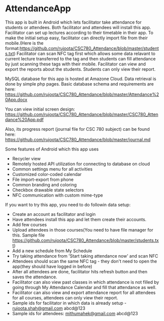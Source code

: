 # AttendanceApp
This app is built in Android which lets facilitator take attendance for students or attendees. Both facilitator and attendees will install this app. Facilitator can set up lectures according to their timetable in their app. To make the initial setup easy, facilitator can directly import file from their mobile.(Here is the format:https://github.com/rujoota/CSC780_Attendance/blob/master/students.txt) Facilitator can scan NFC tag first which allows some data relavant to current lecture transferred to the tag and then students can fill attendance by just scanning these tags with their mobile. Facilitator can view and export the reports about the students. Students can only view their report.

MySQL database for this app is hosted at Amazone Cloud. Data retrieval is done by simple php pages. Basic database schema and requirements are here:
https://github.com/rujoota/CSC780_Attendance/blob/master/Attendance%20App.docx

You can view initial screen design: https://github.com/rujoota/CSC780_Attendance/blob/master/CSC780_Attendance%20App.pdf

Also, its progress report (journal file for CSC 780 subject) can be found here:
https://github.com/rujoota/CSC780_Attendance/blob/master/journal.md

Some features of Android which this app uses
* Recycler view
* Remotely hosted API utilization for connecting to database on cloud
* Common settings menu for all activities
* Customized color-coded calendar
* File import-export from phone
* Common branding and coloring
* Checkbox drawable state selectors
* NFC communication with custom mime-type

If you want to try this app, you need to do followin data setup:
* Create an account as facilitator and login
* Have attendees install this app and let them create their accounts.
* Add few courses
* Upload attendees in those courses(You need to have file manager for this. Sample file https://github.com/rujoota/CSC780_Attendance/blob/master/students.txt)
* Add a new schedule from My Schedule
* Try taking attendance from 'Start taking attendance now' and scan NFC
* Attendees should scan the same NFC tag - they don't need to open the app(they should have logged in before)
* After all attendees are done, facilitator hits refresh button and then saves the attendance.
* Facilitator can also view past classes in which attendance is not filled by going through My Attendance Calendar and fill that attendance as well.
* Facilitator can also view and export attendance report for all attendees for all courses, attendees can only view their report.
* Sample ids for facilitator in which data is already setup - rujoota.shah@gmail.com abcd@123
* Sample ids for attendees: mithumahek@gmail.com abcd@123
